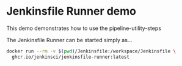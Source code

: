 # Jenkinsfile Runner demo

This demo demonstrates how to use the pipeline-utility-steps

The Jenkinsfile Runner can be started simply as...

```bash
docker run --rm -v $(pwd)/Jenkinsfile:/workspace/Jenkinsfile \
  ghcr.io/jenkinsci/jenkinsfile-runner:latest 
```
